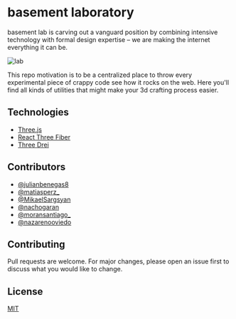 # basement laboratory 

basement lab is carving out a vanguard position by combining intensive technology with formal design expertise – we are making the internet everything it can be.

![lab](https://user-images.githubusercontent.com/13522179/174332035-c3f684fb-12e2-4af3-9907-8a5eb9328b89.png)


This repo motivation is to be a centralized place to throw every experimental piece of crappy code see how it rocks on the web. Here you'll find all kinds of utilities that might make your 3d crafting process easier.

## Technologies
- [Three.js](https://threejs.org/)
- [React Three Fiber](https://docs.pmnd.rs/react-three-fiber/getting-started/introduction)
- [Three Drei](https://github.com/pmndrs/drei)

## Contributors

- [@julianbenegas8](https://twitter.com/julianbenegas8)
- [@matiasperz\_](https://twitter.com/matiasperz_)
- [@MikaelSargsyan](https://twitter.com/MikaelSargsyan)
- [@nachogaran](https://twitter.com/nachogaran)
- [@moransantiago\_](https://twitter.com/moransantiago_)
- [@nazarenooviedo](https://twitter.com/nazarenooviedo)

## Contributing

Pull requests are welcome. For major changes, please open an issue first to discuss what you would like to change.

## License

[MIT](https://choosealicense.com/licenses/mit/)
